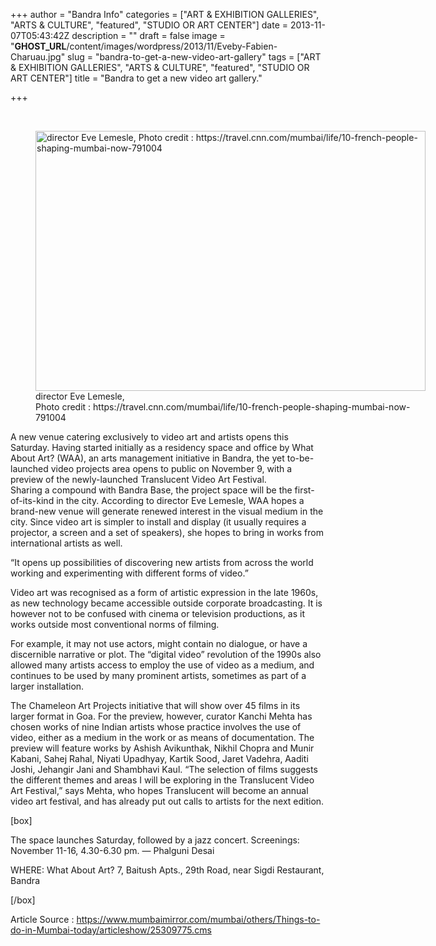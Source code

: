 +++
author = "Bandra Info"
categories = ["ART &amp; EXHIBITION GALLERIES", "ARTS &amp; CULTURE", "featured", "STUDIO OR ART CENTER"]
date = 2013-11-07T05:43:42Z
description = ""
draft = false
image = "__GHOST_URL__/content/images/wordpress/2013/11/Eveby-Fabien-Charuau.jpg"
slug = "bandra-to-get-a-new-video-art-gallery"
tags = ["ART &amp; EXHIBITION GALLERIES", "ARTS &amp; CULTURE", "featured", "STUDIO OR ART CENTER"]
title = "Bandra to get a new video art gallery."

+++


<p>&nbsp;</p>
<p><figure id="attachment_4617" aria-describedby="caption-attachment-4617" style="width: 624px" class="wp-caption aligncenter"><img loading="lazy" class="size-full wp-image-4617" alt="director Eve Lemesle, Photo credit : https://travel.cnn.com/mumbai/life/10-french-people-shaping-mumbai-now-791004" src="https://i0.wp.com/bandra.info/wp-content/uploads/2013/11/Eveby-Fabien-Charuau.jpg?resize=624%2C416&#038;ssl=1" width="624" height="416" srcset="https://i0.wp.com/bandra.info/wp-content/uploads/2013/11/Eveby-Fabien-Charuau.jpg?w=624&amp;ssl=1 624w, https://i0.wp.com/bandra.info/wp-content/uploads/2013/11/Eveby-Fabien-Charuau.jpg?resize=300%2C200&amp;ssl=1 300w" sizes="(max-width: 624px) 100vw, 624px" data-recalc-dims="1" /><figcaption id="caption-attachment-4617" class="wp-caption-text">director Eve Lemesle,<br />Photo credit : https://travel.cnn.com/mumbai/life/10-french-people-shaping-mumbai-now-791004</figcaption></figure></p>
<p>A new venue catering exclusively to video art and artists opens this Saturday. Having started initially as a residency space and office by What About Art? (WAA), an arts management initiative in Bandra, the yet to-be-launched video projects area opens to public on November 9, with a preview of the newly-launched Translucent Video Art Festival.<br />
Sharing a compound with Bandra Base, the project space will be the first-of-its-kind in the city. According to director Eve Lemesle, WAA hopes a brand-new venue will generate renewed interest in the visual medium in the city. Since video art is simpler to install and display (it usually requires a projector, a screen and a set of speakers), she hopes to bring in works from international artists as well.</p>
<p>&#8220;It opens up possibilities of discovering new artists from across the world working and experimenting with different forms of video.&#8221;</p>
<p>Video art was recognised as a form of artistic expression in the late 1960s, as new technology became accessible outside corporate broadcasting. It is however not to be confused with cinema or television productions, as it works outside most conventional norms of filming.</p>
<p>For example, it may not use actors, might contain no dialogue, or have a discernible narrative or plot. The &#8220;digital video&#8221; revolution of the 1990s also allowed many artists access to employ the use of video as a medium, and continues to be used by many prominent artists, sometimes as part of a larger installation.</p>
<p>The Chameleon Art Projects initiative that will show over 45 films in its larger format in Goa. For the preview, however, curator Kanchi Mehta has chosen works of nine Indian artists whose practice involves the use of video, either as a medium in the work or as means of documentation. The preview will feature works by Ashish Avikunthak, Nikhil Chopra and Munir Kabani, Sahej Rahal, Niyati Upadhyay, Kartik Sood, Jaret Vadehra, Aaditi Joshi, Jehangir Jani and Shambhavi Kaul. &#8220;The selection of films suggests the different themes and areas I will be exploring in the Translucent Video Art Festival,&#8221; says Mehta, who hopes Translucent will become an annual video art festival, and has already put out calls to artists for the next edition.</p>
<p>[box]</p>
<p>The space launches Saturday, followed by a jazz concert. Screenings: November 11-16, 4.30-6.30 pm. — Phalguni Desai</p>
<p>WHERE: What About Art? 7, Baitush Apts., 29th Road, near Sigdi Restaurant, Bandra</p>
<p>[/box]</p>
<p>Article Source : <a href="https://www.mumbaimirror.com/mumbai/others/Things-to-do-in-Mumbai-today/articleshow/25309775.cms">https://www.mumbaimirror.com/mumbai/others/Things-to-do-in-Mumbai-today/articleshow/25309775.cms</a></p>




